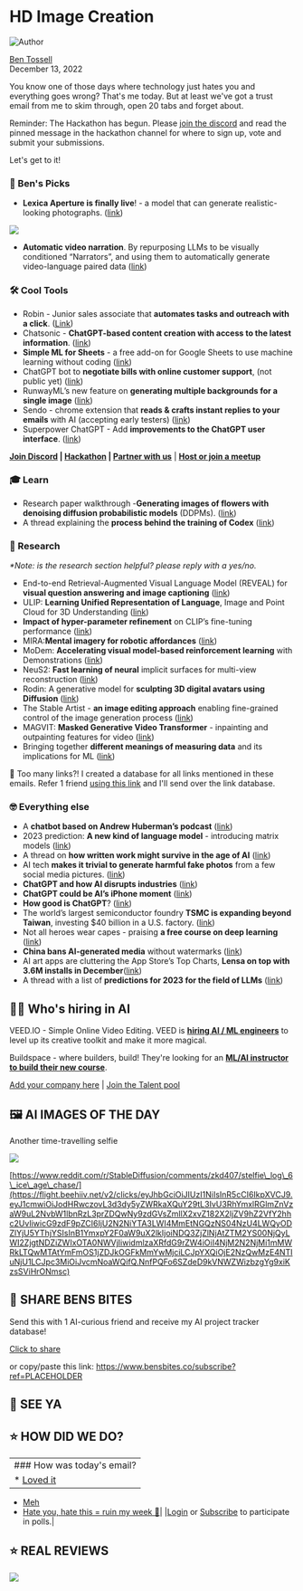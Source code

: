 # HD Image Creation

![Author](https://media.beehiiv.com/cdn-cgi/image/format=auto,onerror=redirect/uploads/user/profile_picture/fc858b4d-39e3-4be1-abf4-2b55504e21a2/thumb_uJ4UYake_400x400.jpg)

[Ben Tossell](https://www.twitter.com/bentossell)  
December 13, 2022

You know one of those days where technology just hates you and everything goes wrong? That's me today. But at least we've got a trust email from me to skim through, open 20 tabs and forget about.

Reminder: The Hackathon has begun. Please [join the discord](https://flight.beehiiv.net/v2/clicks/eyJhbGciOiJIUzI1NiIsInR5cCI6IkpXVCJ9.eyJ1cmwiOiJodHRwczovL2Rpc2NvcmQuZ2cvcWQ5Mk5LakRkRSIsInBvc3RfaWQiOiI1NjdjYmEwNy1iODJhLTRkMzUtODc1OC1kMjg2ZWI1OWE4Y2EiLCJwdWJsaWNhdGlvbl9pZCI6IjQ0N2Y2ZTYwLWUzNmEtNDY0Mi1iNmY4LTQ2YmViMTkwNDVlYyIsInZpc2l0X3Rva2VuIjoiODYzNjdjYzItZjFkZC00MDEwLWJhZjktY2QyZDhhZDJmMDI3IiwiaWF0IjoxNjc0MDMxODUyLjY1MSwiaXNzIjoib3JjaGlkIn0.JFjM1Jiv5AUxjTOAG38dBaQ1y-9GYEwoGdFzEDZwX2w) and read the pinned message in the hackathon channel for where to sign up, vote and submit your submissions.

Let's get to it!

### **🤌 Ben's Picks**

* **Lexica Aperture is finally live**! - a model that can generate realistic-looking photographs. ([<u>link</u>](https://flight.beehiiv.net/v2/clicks/eyJhbGciOiJIUzI1NiIsInR5cCI6IkpXVCJ9.eyJ1cmwiOiJodHRwczovL3R3aXR0ZXIuY29tL3NoYXJpZnNoYW1lZW0vc3RhdHVzLzE2MDI0MTYwMTYzNjA3NTkyOTYiLCJwb3N0X2lkIjoiNTY3Y2JhMDctYjgyYS00ZDM1LTg3NTgtZDI4NmViNTlhOGNhIiwicHVibGljYXRpb25faWQiOiI0NDdmNmU2MC1lMzZhLTQ2NDItYjZmOC00NmJlYjE5MDQ1ZWMiLCJ2aXNpdF90b2tlbiI6Ijg2MzY3Y2MyLWYxZGQtNDAxMC1iYWY5LWNkMmQ4YWQyZjAyNyIsImlhdCI6MTY3NDAzMTg1Mi42NTEsImlzcyI6Im9yY2hpZCJ9.y5vQFN2UklW9jrrmPAvFSGJACPyqoG078m3vgjS_A0A))

![](https://media.beehiiv.com/cdn-cgi/image/format=auto,onerror=redirect/uploads/asset/file/d8fd759b-2448-4e58-b265-4a1006371752/FjzuH1XVsAEIdV0.jpeg)

* **Automatic video narration**. By repurposing LLMs to be visually conditioned “Narrators”, and using them to automatically generate video-language paired data ([link](https://flight.beehiiv.net/v2/clicks/eyJhbGciOiJIUzI1NiIsInR5cCI6IkpXVCJ9.eyJ1cmwiOiJodHRwczovL2h1Z2dpbmdmYWNlLmNvL3NwYWNlcy9uYXRlcmF3L2xhdmlsYSIsInBvc3RfaWQiOiI1NjdjYmEwNy1iODJhLTRkMzUtODc1OC1kMjg2ZWI1OWE4Y2EiLCJwdWJsaWNhdGlvbl9pZCI6IjQ0N2Y2ZTYwLWUzNmEtNDY0Mi1iNmY4LTQ2YmViMTkwNDVlYyIsInZpc2l0X3Rva2VuIjoiODYzNjdjYzItZjFkZC00MDEwLWJhZjktY2QyZDhhZDJmMDI3IiwiaWF0IjoxNjc0MDMxODUyLjY1MSwiaXNzIjoib3JjaGlkIn0.mEaAeUtVOedpQj9PT7fUCzSX16xlcS0S64d_CdmZZ1Y))

### **🛠️ Cool Tools**

* Robin - Junior sales associate that **automates tasks and outreach with a click**. ([<u>Link</u>](https://flight.beehiiv.net/v2/clicks/eyJhbGciOiJIUzI1NiIsInR5cCI6IkpXVCJ9.eyJ1cmwiOiJodHRwczovL3d3dy5oZWxsb3JvYmluLmFpLyIsInBvc3RfaWQiOiI1NjdjYmEwNy1iODJhLTRkMzUtODc1OC1kMjg2ZWI1OWE4Y2EiLCJwdWJsaWNhdGlvbl9pZCI6IjQ0N2Y2ZTYwLWUzNmEtNDY0Mi1iNmY4LTQ2YmViMTkwNDVlYyIsInZpc2l0X3Rva2VuIjoiODYzNjdjYzItZjFkZC00MDEwLWJhZjktY2QyZDhhZDJmMDI3IiwiaWF0IjoxNjc0MDMxODUyLjY1MSwiaXNzIjoib3JjaGlkIn0.XEYi-8kdo0TOK7d1SZc-WkCGjxeOn5Fce-OWBSS1aAY))
* Chatsonic - **ChatGPT-based content creation with access to the latest information**. ([<u>link</u>](https://flight.beehiiv.net/v2/clicks/eyJhbGciOiJIUzI1NiIsInR5cCI6IkpXVCJ9.eyJ1cmwiOiJodHRwczovL3dyaXRlc29uaWMuY29tL2NoYXQiLCJwb3N0X2lkIjoiNTY3Y2JhMDctYjgyYS00ZDM1LTg3NTgtZDI4NmViNTlhOGNhIiwicHVibGljYXRpb25faWQiOiI0NDdmNmU2MC1lMzZhLTQ2NDItYjZmOC00NmJlYjE5MDQ1ZWMiLCJ2aXNpdF90b2tlbiI6Ijg2MzY3Y2MyLWYxZGQtNDAxMC1iYWY5LWNkMmQ4YWQyZjAyNyIsImlhdCI6MTY3NDAzMTg1Mi42NTEsImlzcyI6Im9yY2hpZCJ9.UQyWXryPwQ6L7SLf2DG1_396JQUUOhYrf0vTO50W2BA))
* **Simple ML for Sheets** - a free add-on for Google Sheets to use machine learning without coding ([<u>link</u>](https://flight.beehiiv.net/v2/clicks/eyJhbGciOiJIUzI1NiIsInR5cCI6IkpXVCJ9.eyJ1cmwiOiJodHRwczovL3R3aXR0ZXIuY29tL0N5cnVzU2hlcGFyZC9zdGF0dXMvMTYwMTMwMzgzMzUxODMxNzU2OSIsInBvc3RfaWQiOiI1NjdjYmEwNy1iODJhLTRkMzUtODc1OC1kMjg2ZWI1OWE4Y2EiLCJwdWJsaWNhdGlvbl9pZCI6IjQ0N2Y2ZTYwLWUzNmEtNDY0Mi1iNmY4LTQ2YmViMTkwNDVlYyIsInZpc2l0X3Rva2VuIjoiODYzNjdjYzItZjFkZC00MDEwLWJhZjktY2QyZDhhZDJmMDI3IiwiaWF0IjoxNjc0MDMxODUyLjY1MSwiaXNzIjoib3JjaGlkIn0.QnALwjB37N6FE6qOvf848SwSaVcmrVvtXWZrZp4srdc))
* ChatGPT bot to **negotiate bills with online customer support**, (not public yet) ([<u>link</u>](https://flight.beehiiv.net/v2/clicks/eyJhbGciOiJIUzI1NiIsInR5cCI6IkpXVCJ9.eyJ1cmwiOiJodHRwczovL3R3aXR0ZXIuY29tL2picm93ZGVyMS9zdGF0dXMvMTYwMjM1MzQ2NTc1MzMwOTE5NSIsInBvc3RfaWQiOiI1NjdjYmEwNy1iODJhLTRkMzUtODc1OC1kMjg2ZWI1OWE4Y2EiLCJwdWJsaWNhdGlvbl9pZCI6IjQ0N2Y2ZTYwLWUzNmEtNDY0Mi1iNmY4LTQ2YmViMTkwNDVlYyIsInZpc2l0X3Rva2VuIjoiODYzNjdjYzItZjFkZC00MDEwLWJhZjktY2QyZDhhZDJmMDI3IiwiaWF0IjoxNjc0MDMxODUyLjY1MiwiaXNzIjoib3JjaGlkIn0.S3ttWGrJmcG4rNAFTZkyZhPCtbVBS90dRy_UIvwa-V0))
* RunwayML’s new feature on **generating multiple backgrounds for a single image** ([<u>link</u>](https://flight.beehiiv.net/v2/clicks/eyJhbGciOiJIUzI1NiIsInR5cCI6IkpXVCJ9.eyJ1cmwiOiJodHRwczovL3R3aXR0ZXIuY29tL3J1bndheW1sL3N0YXR1cy8xNjAyMzAxNzM2NTI1NDc5OTQwIiwicG9zdF9pZCI6IjU2N2NiYTA3LWI4MmEtNGQzNS04NzU4LWQyODZlYjU5YThjYSIsInB1YmxpY2F0aW9uX2lkIjoiNDQ3ZjZlNjAtZTM2YS00NjQyLWI2ZjgtNDZiZWIxOTA0NWVjIiwidmlzaXRfdG9rZW4iOiI4NjM2N2NjMi1mMWRkLTQwMTAtYmFmOS1jZDJkOGFkMmYwMjciLCJpYXQiOjE2NzQwMzE4NTIuNjUyLCJpc3MiOiJvcmNoaWQifQ.1Dt1cuNwt6sTBsrhS7N2lnNhTIXwegwBBYVSek-jqeU))
* Sendo - chrome extension that **reads & crafts instant replies to your emails** with AI (accepting early testers) ([<u>link</u>](https://flight.beehiiv.net/v2/clicks/eyJhbGciOiJIUzI1NiIsInR5cCI6IkpXVCJ9.eyJ1cmwiOiJodHRwczovL3R3aXR0ZXIuY29tL3NhdmlvbWFydGluNy9zdGF0dXMvMTYwMjU0NDUwMzMzNTgzNzY5OCIsInBvc3RfaWQiOiI1NjdjYmEwNy1iODJhLTRkMzUtODc1OC1kMjg2ZWI1OWE4Y2EiLCJwdWJsaWNhdGlvbl9pZCI6IjQ0N2Y2ZTYwLWUzNmEtNDY0Mi1iNmY4LTQ2YmViMTkwNDVlYyIsInZpc2l0X3Rva2VuIjoiODYzNjdjYzItZjFkZC00MDEwLWJhZjktY2QyZDhhZDJmMDI3IiwiaWF0IjoxNjc0MDMxODUyLjY1MiwiaXNzIjoib3JjaGlkIn0.spwXhxg-RgyG2KWtZ4H5TuBANPO6L8Od8sx9SOyPYI0))
* Superpower ChatGPT - Add **improvements to the ChatGPT user interface**. ([link](https://flight.beehiiv.net/v2/clicks/eyJhbGciOiJIUzI1NiIsInR5cCI6IkpXVCJ9.eyJ1cmwiOiJodHRwczovL2Nocm9tZS5nb29nbGUuY29tL3dlYnN0b3JlL2RldGFpbC9zdXBlcnBvd2VyLWNoYXRncHQvYW1obWVlbm1hcGxkcGpkZWRla2FsbmZpZmducGZua2MiLCJwb3N0X2lkIjoiNTY3Y2JhMDctYjgyYS00ZDM1LTg3NTgtZDI4NmViNTlhOGNhIiwicHVibGljYXRpb25faWQiOiI0NDdmNmU2MC1lMzZhLTQ2NDItYjZmOC00NmJlYjE5MDQ1ZWMiLCJ2aXNpdF90b2tlbiI6Ijg2MzY3Y2MyLWYxZGQtNDAxMC1iYWY5LWNkMmQ4YWQyZjAyNyIsImlhdCI6MTY3NDAzMTg1Mi42NTIsImlzcyI6Im9yY2hpZCJ9.ibCreYCvZhu73xT8F1Z2V_uvgeJzq4CO4zXHZs51C_g))

**[Join Discord](https://flight.beehiiv.net/v2/clicks/eyJhbGciOiJIUzI1NiIsInR5cCI6IkpXVCJ9.eyJ1cmwiOiJodHRwczovL2Rpc2NvcmQuZ2cvcWQ5Mk5LakRkRSIsInBvc3RfaWQiOiI1NjdjYmEwNy1iODJhLTRkMzUtODc1OC1kMjg2ZWI1OWE4Y2EiLCJwdWJsaWNhdGlvbl9pZCI6IjQ0N2Y2ZTYwLWUzNmEtNDY0Mi1iNmY4LTQ2YmViMTkwNDVlYyIsInZpc2l0X3Rva2VuIjoiODYzNjdjYzItZjFkZC00MDEwLWJhZjktY2QyZDhhZDJmMDI3IiwiaWF0IjoxNjc0MDMxODUyLjY1MiwiaXNzIjoib3JjaGlkIn0.lH4RNf4jHV3eYu0QUXThSK_NF0Z8JvAudAhlBIsDNzo) | [Hackathon](https://flight.beehiiv.net/v2/clicks/eyJhbGciOiJIUzI1NiIsInR5cCI6IkpXVCJ9.eyJ1cmwiOiJodHRwczovL3ZhbmlsbGEtcGVhY2gtNDg0Lm5vdGlvbi5zaXRlL0Jlbi1zLUJpdGVzLUFJLUhhY2thdGhvbi0yN2stMzI0YjNlOGIzZDQ3NGExMmEyZTgyOGI3YWM0NWY5ZjkiLCJwb3N0X2lkIjoiNTY3Y2JhMDctYjgyYS00ZDM1LTg3NTgtZDI4NmViNTlhOGNhIiwicHVibGljYXRpb25faWQiOiI0NDdmNmU2MC1lMzZhLTQ2NDItYjZmOC00NmJlYjE5MDQ1ZWMiLCJ2aXNpdF90b2tlbiI6Ijg2MzY3Y2MyLWYxZGQtNDAxMC1iYWY5LWNkMmQ4YWQyZjAyNyIsImlhdCI6MTY3NDAzMTg1Mi42NTIsImlzcyI6Im9yY2hpZCJ9.983xjwbW-Q6CBjv-9yshZv-XNGg35xS1ewZMmYbrGDM) | [Partner with us](https://flight.beehiiv.net/v2/clicks/eyJhbGciOiJIUzI1NiIsInR5cCI6IkpXVCJ9.eyJ1cmwiOiJodHRwczovL3Nwb25zb3IuYmVuc2JpdGVzLmNvLyIsInBvc3RfaWQiOiI1NjdjYmEwNy1iODJhLTRkMzUtODc1OC1kMjg2ZWI1OWE4Y2EiLCJwdWJsaWNhdGlvbl9pZCI6IjQ0N2Y2ZTYwLWUzNmEtNDY0Mi1iNmY4LTQ2YmViMTkwNDVlYyIsInZpc2l0X3Rva2VuIjoiODYzNjdjYzItZjFkZC00MDEwLWJhZjktY2QyZDhhZDJmMDI3IiwiaWF0IjoxNjc0MDMxODUyLjY1MiwiaXNzIjoib3JjaGlkIn0.A_tjPP7BRGJgECpR2vP9Od5dchkDglf9yj2Mo886wXQ)** | [**Host or join a meetup**](https://flight.beehiiv.net/v2/clicks/eyJhbGciOiJIUzI1NiIsInR5cCI6IkpXVCJ9.eyJ1cmwiOiJodHRwczovL21lZXR1cHMuYmVuc2JpdGVzLmNvLyIsInBvc3RfaWQiOiI1NjdjYmEwNy1iODJhLTRkMzUtODc1OC1kMjg2ZWI1OWE4Y2EiLCJwdWJsaWNhdGlvbl9pZCI6IjQ0N2Y2ZTYwLWUzNmEtNDY0Mi1iNmY4LTQ2YmViMTkwNDVlYyIsInZpc2l0X3Rva2VuIjoiODYzNjdjYzItZjFkZC00MDEwLWJhZjktY2QyZDhhZDJmMDI3IiwiaWF0IjoxNjc0MDMxODUyLjY1MiwiaXNzIjoib3JjaGlkIn0.6SlfT9pEv2Ca95ryERIHPt0Qi5cN1XA-qQ3u4O0b0DQ)

### **🎓 Learn**

* Research paper walkthrough -**Generating images of flowers with denoising diffusion probabilistic models** (DDPMs). ([<u>link</u>](https://flight.beehiiv.net/v2/clicks/eyJhbGciOiJIUzI1NiIsInR5cCI6IkpXVCJ9.eyJ1cmwiOiJodHRwczovL2tlcmFzLmlvL2V4YW1wbGVzL2dlbmVyYXRpdmUvZGRwbS8iLCJwb3N0X2lkIjoiNTY3Y2JhMDctYjgyYS00ZDM1LTg3NTgtZDI4NmViNTlhOGNhIiwicHVibGljYXRpb25faWQiOiI0NDdmNmU2MC1lMzZhLTQ2NDItYjZmOC00NmJlYjE5MDQ1ZWMiLCJ2aXNpdF90b2tlbiI6Ijg2MzY3Y2MyLWYxZGQtNDAxMC1iYWY5LWNkMmQ4YWQyZjAyNyIsImlhdCI6MTY3NDAzMTg1Mi42NTMsImlzcyI6Im9yY2hpZCJ9.ud4GxxuY41sZ4TY1sNglJAnbT0NM1xhQ1jJfoyfJT8k))
* A thread explaining the **process behind the training of Codex** ([<u>link</u>](https://flight.beehiiv.net/v2/clicks/eyJhbGciOiJIUzI1NiIsInR5cCI6IkpXVCJ9.eyJ1cmwiOiJodHRwczovL3R3aXR0ZXIuY29tL2N3b2xmZXJlc2VhcmNoL3N0YXR1cy8xNjAyNDEzOTY3MTcxMDIyODQ4IiwicG9zdF9pZCI6IjU2N2NiYTA3LWI4MmEtNGQzNS04NzU4LWQyODZlYjU5YThjYSIsInB1YmxpY2F0aW9uX2lkIjoiNDQ3ZjZlNjAtZTM2YS00NjQyLWI2ZjgtNDZiZWIxOTA0NWVjIiwidmlzaXRfdG9rZW4iOiI4NjM2N2NjMi1mMWRkLTQwMTAtYmFmOS1jZDJkOGFkMmYwMjciLCJpYXQiOjE2NzQwMzE4NTIuNjUzLCJpc3MiOiJvcmNoaWQifQ.49PfC-1ZwkOWrzWk_KWDX5_k0AocUTvjkiVvFSMn1dc))

### **🔬 Research**

*\*Note: is the research section helpful? please reply with a yes/no.*

* End-to-end Retrieval-Augmented Visual Language Model (REVEAL) for **visual question answering and image captioning** ([<u>link</u>](https://flight.beehiiv.net/v2/clicks/eyJhbGciOiJIUzI1NiIsInR5cCI6IkpXVCJ9.eyJ1cmwiOiJodHRwczovL2FyeGl2Lm9yZy9hYnMvMjIxMi4wNTIyMSIsInBvc3RfaWQiOiI1NjdjYmEwNy1iODJhLTRkMzUtODc1OC1kMjg2ZWI1OWE4Y2EiLCJwdWJsaWNhdGlvbl9pZCI6IjQ0N2Y2ZTYwLWUzNmEtNDY0Mi1iNmY4LTQ2YmViMTkwNDVlYyIsInZpc2l0X3Rva2VuIjoiODYzNjdjYzItZjFkZC00MDEwLWJhZjktY2QyZDhhZDJmMDI3IiwiaWF0IjoxNjc0MDMxODUyLjY1MywiaXNzIjoib3JjaGlkIn0.FA9qBXxzDHL0tz5DoTkG9qEB-BNZvIqanFxeudMMPaA))
* ULIP: **Learning Unified Representation of Language**, Image and Point Cloud for 3D Understanding ([<u>link</u>](https://flight.beehiiv.net/v2/clicks/eyJhbGciOiJIUzI1NiIsInR5cCI6IkpXVCJ9.eyJ1cmwiOiJodHRwczovL2FyeGl2Lm9yZy9hYnMvMjIxMi4wNTE3MSIsInBvc3RfaWQiOiI1NjdjYmEwNy1iODJhLTRkMzUtODc1OC1kMjg2ZWI1OWE4Y2EiLCJwdWJsaWNhdGlvbl9pZCI6IjQ0N2Y2ZTYwLWUzNmEtNDY0Mi1iNmY4LTQ2YmViMTkwNDVlYyIsInZpc2l0X3Rva2VuIjoiODYzNjdjYzItZjFkZC00MDEwLWJhZjktY2QyZDhhZDJmMDI3IiwiaWF0IjoxNjc0MDMxODUyLjY1MywiaXNzIjoib3JjaGlkIn0.8bbYRXeg_UY4AP6XMqqibOSfysM_qiv72C3BWSLH3-g))
* **Impact of hyper-parameter refinement** on CLIP’s fine-tuning performance ([<u>link</u>](https://flight.beehiiv.net/v2/clicks/eyJhbGciOiJIUzI1NiIsInR5cCI6IkpXVCJ9.eyJ1cmwiOiJodHRwczovL2FyeGl2Lm9yZy9hYnMvMjIxMi4wNjEzOCIsInBvc3RfaWQiOiI1NjdjYmEwNy1iODJhLTRkMzUtODc1OC1kMjg2ZWI1OWE4Y2EiLCJwdWJsaWNhdGlvbl9pZCI6IjQ0N2Y2ZTYwLWUzNmEtNDY0Mi1iNmY4LTQ2YmViMTkwNDVlYyIsInZpc2l0X3Rva2VuIjoiODYzNjdjYzItZjFkZC00MDEwLWJhZjktY2QyZDhhZDJmMDI3IiwiaWF0IjoxNjc0MDMxODUyLjY1MywiaXNzIjoib3JjaGlkIn0.cBlizOp40qjTCvce7k7vDmOF-ai2DPg8LIesptIeDqg))
* MIRA:**Mental imagery for robotic affordances** ([<u>link</u>](https://flight.beehiiv.net/v2/clicks/eyJhbGciOiJIUzI1NiIsInR5cCI6IkpXVCJ9.eyJ1cmwiOiJodHRwczovL2FyeGl2Lm9yZy9hYnMvMjIxMi4wNjA4OCIsInBvc3RfaWQiOiI1NjdjYmEwNy1iODJhLTRkMzUtODc1OC1kMjg2ZWI1OWE4Y2EiLCJwdWJsaWNhdGlvbl9pZCI6IjQ0N2Y2ZTYwLWUzNmEtNDY0Mi1iNmY4LTQ2YmViMTkwNDVlYyIsInZpc2l0X3Rva2VuIjoiODYzNjdjYzItZjFkZC00MDEwLWJhZjktY2QyZDhhZDJmMDI3IiwiaWF0IjoxNjc0MDMxODUyLjY1MywiaXNzIjoib3JjaGlkIn0.68ugON65XtDPsI8V8Yvb_rMF-4cdsPncoO7ThWXIxMs))
* MoDem: **Accelerating visual model-based reinforcement learning** with Demonstrations ([<u>link</u>](https://flight.beehiiv.net/v2/clicks/eyJhbGciOiJIUzI1NiIsInR5cCI6IkpXVCJ9.eyJ1cmwiOiJodHRwczovL2FyeGl2Lm9yZy9hYnMvMjIxMi4wNTY5OCIsInBvc3RfaWQiOiI1NjdjYmEwNy1iODJhLTRkMzUtODc1OC1kMjg2ZWI1OWE4Y2EiLCJwdWJsaWNhdGlvbl9pZCI6IjQ0N2Y2ZTYwLWUzNmEtNDY0Mi1iNmY4LTQ2YmViMTkwNDVlYyIsInZpc2l0X3Rva2VuIjoiODYzNjdjYzItZjFkZC00MDEwLWJhZjktY2QyZDhhZDJmMDI3IiwiaWF0IjoxNjc0MDMxODUyLjY1MywiaXNzIjoib3JjaGlkIn0.JAVTmdjD4_ivOGiVZRQgZaAp93b8RIDXPlUJDCLBeq8))
* NeuS2: **Fast learning of neural** implicit surfaces for multi-view reconstruction ([<u>link</u>](https://flight.beehiiv.net/v2/clicks/eyJhbGciOiJIUzI1NiIsInR5cCI6IkpXVCJ9.eyJ1cmwiOiJodHRwczovL2FyeGl2Lm9yZy9hYnMvMjIxMi4wNTIzMSIsInBvc3RfaWQiOiI1NjdjYmEwNy1iODJhLTRkMzUtODc1OC1kMjg2ZWI1OWE4Y2EiLCJwdWJsaWNhdGlvbl9pZCI6IjQ0N2Y2ZTYwLWUzNmEtNDY0Mi1iNmY4LTQ2YmViMTkwNDVlYyIsInZpc2l0X3Rva2VuIjoiODYzNjdjYzItZjFkZC00MDEwLWJhZjktY2QyZDhhZDJmMDI3IiwiaWF0IjoxNjc0MDMxODUyLjY1MywiaXNzIjoib3JjaGlkIn0.Fnx3OIaryMNHPs0Be-d2il4zU1oCtahfF6B678S7TiA))
* Rodin: A generative model for **sculpting 3D digital avatars using Diffusion** ([<u>link</u>](https://flight.beehiiv.net/v2/clicks/eyJhbGciOiJIUzI1NiIsInR5cCI6IkpXVCJ9.eyJ1cmwiOiJodHRwczovL2FyeGl2Lm9yZy9hYnMvMjIxMi4wNjEzNSIsInBvc3RfaWQiOiI1NjdjYmEwNy1iODJhLTRkMzUtODc1OC1kMjg2ZWI1OWE4Y2EiLCJwdWJsaWNhdGlvbl9pZCI6IjQ0N2Y2ZTYwLWUzNmEtNDY0Mi1iNmY4LTQ2YmViMTkwNDVlYyIsInZpc2l0X3Rva2VuIjoiODYzNjdjYzItZjFkZC00MDEwLWJhZjktY2QyZDhhZDJmMDI3IiwiaWF0IjoxNjc0MDMxODUyLjY1MywiaXNzIjoib3JjaGlkIn0.ttVrPs_c09oVtrQLYu192eLimjWl6v5w1GvmgBh2DUA))
* The Stable Artist - **an image editing approach** enabling fine-grained control of the image generation process ([<u>link</u>](https://flight.beehiiv.net/v2/clicks/eyJhbGciOiJIUzI1NiIsInR5cCI6IkpXVCJ9.eyJ1cmwiOiJodHRwczovL2FyeGl2Lm9yZy9hYnMvMjIxMi4wNjAxMyIsInBvc3RfaWQiOiI1NjdjYmEwNy1iODJhLTRkMzUtODc1OC1kMjg2ZWI1OWE4Y2EiLCJwdWJsaWNhdGlvbl9pZCI6IjQ0N2Y2ZTYwLWUzNmEtNDY0Mi1iNmY4LTQ2YmViMTkwNDVlYyIsInZpc2l0X3Rva2VuIjoiODYzNjdjYzItZjFkZC00MDEwLWJhZjktY2QyZDhhZDJmMDI3IiwiaWF0IjoxNjc0MDMxODUyLjY1MywiaXNzIjoib3JjaGlkIn0.fZn34ATMKBARW-uLqlpmW46Sx-TIJ4HUBW_ScsidBvI))
* MAGVIT: **Masked Generative Video Transformer** - inpainting and outpainting features for video ([<u>link</u>](https://flight.beehiiv.net/v2/clicks/eyJhbGciOiJIUzI1NiIsInR5cCI6IkpXVCJ9.eyJ1cmwiOiJodHRwczovL2FyeGl2Lm9yZy9hYnMvMjIxMi4wNTE5OSIsInBvc3RfaWQiOiI1NjdjYmEwNy1iODJhLTRkMzUtODc1OC1kMjg2ZWI1OWE4Y2EiLCJwdWJsaWNhdGlvbl9pZCI6IjQ0N2Y2ZTYwLWUzNmEtNDY0Mi1iNmY4LTQ2YmViMTkwNDVlYyIsInZpc2l0X3Rva2VuIjoiODYzNjdjYzItZjFkZC00MDEwLWJhZjktY2QyZDhhZDJmMDI3IiwiaWF0IjoxNjc0MDMxODUyLjY1MywiaXNzIjoib3JjaGlkIn0.Iw7FLoPIafnvNS-urXzej4_RExRhYz-QOkZyqzUFHrE))
* Bringing together **different meanings of measuring data** and its implications for ML ([<u>link</u>](https://flight.beehiiv.net/v2/clicks/eyJhbGciOiJIUzI1NiIsInR5cCI6IkpXVCJ9.eyJ1cmwiOiJodHRwczovL2FyeGl2Lm9yZy9hYnMvMjIxMi4wNTEyOSIsInBvc3RfaWQiOiI1NjdjYmEwNy1iODJhLTRkMzUtODc1OC1kMjg2ZWI1OWE4Y2EiLCJwdWJsaWNhdGlvbl9pZCI6IjQ0N2Y2ZTYwLWUzNmEtNDY0Mi1iNmY4LTQ2YmViMTkwNDVlYyIsInZpc2l0X3Rva2VuIjoiODYzNjdjYzItZjFkZC00MDEwLWJhZjktY2QyZDhhZDJmMDI3IiwiaWF0IjoxNjc0MDMxODUyLjY1MywiaXNzIjoib3JjaGlkIn0.owsbTlSAvJEN5Uq8b1HiidCJdvTI7A5NvTYB6K2JWaI))

👋 Too many links?! I created a database for all links mentioned in these emails. Refer 1 friend [using this link](https://flight.beehiiv.net/v2/clicks/eyJhbGciOiJIUzI1NiIsInR5cCI6IkpXVCJ9.eyJ1cmwiOiJodHRwczovL3d3dy5iZW5zYml0ZXMuY28vc3Vic2NyaWJlP3JlZj1QTEFDRUhPTERFUiIsInBvc3RfaWQiOiI1NjdjYmEwNy1iODJhLTRkMzUtODc1OC1kMjg2ZWI1OWE4Y2EiLCJwdWJsaWNhdGlvbl9pZCI6IjQ0N2Y2ZTYwLWUzNmEtNDY0Mi1iNmY4LTQ2YmViMTkwNDVlYyIsInZpc2l0X3Rva2VuIjoiODYzNjdjYzItZjFkZC00MDEwLWJhZjktY2QyZDhhZDJmMDI3IiwiaWF0IjoxNjc0MDMxODUyLjY1MywiaXNzIjoib3JjaGlkIn0.8aIfjaD1aeIFzKadbRFBfJWe_VZ26AfLrhrFz5LzWgs) and I'll send over the link database.

### **🤓 Everything else**

* A **chatbot based on Andrew Huberman’s podcast** ([<u>link</u>](https://flight.beehiiv.net/v2/clicks/eyJhbGciOiJIUzI1NiIsInR5cCI6IkpXVCJ9.eyJ1cmwiOiJodHRwczovL3R3aXR0ZXIuY29tL2RhbnNoaXBwZXIvc3RhdHVzLzE2MDIxMjYzNTc5NTMxNDI3ODQ_cz0yMCZ0PVdnajZIdGRlM0hhOEw1UEoya2R6ZnciLCJwb3N0X2lkIjoiNTY3Y2JhMDctYjgyYS00ZDM1LTg3NTgtZDI4NmViNTlhOGNhIiwicHVibGljYXRpb25faWQiOiI0NDdmNmU2MC1lMzZhLTQ2NDItYjZmOC00NmJlYjE5MDQ1ZWMiLCJ2aXNpdF90b2tlbiI6Ijg2MzY3Y2MyLWYxZGQtNDAxMC1iYWY5LWNkMmQ4YWQyZjAyNyIsImlhdCI6MTY3NDAzMTg1Mi42NTQsImlzcyI6Im9yY2hpZCJ9.yFcFfZbtkI_D0760yqLjzWinAuldaJ1ZIxvWj2_3CpU))
* 2023 prediction: **A new kind of language model** - introducing matrix models ([<u>link</u>](https://flight.beehiiv.net/v2/clicks/eyJhbGciOiJIUzI1NiIsInR5cCI6IkpXVCJ9.eyJ1cmwiOiJodHRwczovL2Jha3p0ZnV0dXJlLnN1YnN0YWNrLmNvbS9wLzIwMjMtcHJlZGljdGlvbi1hLW5ldy1raW5kLW9mLWxhbmd1YWdlIiwicG9zdF9pZCI6IjU2N2NiYTA3LWI4MmEtNGQzNS04NzU4LWQyODZlYjU5YThjYSIsInB1YmxpY2F0aW9uX2lkIjoiNDQ3ZjZlNjAtZTM2YS00NjQyLWI2ZjgtNDZiZWIxOTA0NWVjIiwidmlzaXRfdG9rZW4iOiI4NjM2N2NjMi1mMWRkLTQwMTAtYmFmOS1jZDJkOGFkMmYwMjciLCJpYXQiOjE2NzQwMzE4NTIuNjU0LCJpc3MiOiJvcmNoaWQifQ.5drUVqvwmSp_UXk3u-7VqhiJRVH5tvq5hmknFx99NrQ))
* A thread on **how written work might survive in the age of AI** ([<u>link</u>](https://flight.beehiiv.net/v2/clicks/eyJhbGciOiJIUzI1NiIsInR5cCI6IkpXVCJ9.eyJ1cmwiOiJodHRwczovL3R3aXR0ZXIuY29tL3ZlbnR1cmV0d2lucy9zdGF0dXMvMTYwMTk5MTA5NjgxNjM5MDE0NCIsInBvc3RfaWQiOiI1NjdjYmEwNy1iODJhLTRkMzUtODc1OC1kMjg2ZWI1OWE4Y2EiLCJwdWJsaWNhdGlvbl9pZCI6IjQ0N2Y2ZTYwLWUzNmEtNDY0Mi1iNmY4LTQ2YmViMTkwNDVlYyIsInZpc2l0X3Rva2VuIjoiODYzNjdjYzItZjFkZC00MDEwLWJhZjktY2QyZDhhZDJmMDI3IiwiaWF0IjoxNjc0MDMxODUyLjY1NCwiaXNzIjoib3JjaGlkIn0.jdU5P-2QpURBTeGQp7HG6Its09ov1h_cvc3yDwE8Ru4))
* AI tech **makes it trivial to generate harmful fake photos** from a few social media pictures. ([<u>link</u>](https://flight.beehiiv.net/v2/clicks/eyJhbGciOiJIUzI1NiIsInR5cCI6IkpXVCJ9.eyJ1cmwiOiJodHRwczovL2Fyc3RlY2huaWNhLmNvbS9pbmZvcm1hdGlvbi10ZWNobm9sb2d5LzIwMjIvMTIvdGhhbmtzLXRvLWFpLWl0cy1wcm9iYWJseS10aW1lLXRvLXRha2UteW91ci1waG90b3Mtb2ZmLXRoZS1pbnRlcm5ldC8iLCJwb3N0X2lkIjoiNTY3Y2JhMDctYjgyYS00ZDM1LTg3NTgtZDI4NmViNTlhOGNhIiwicHVibGljYXRpb25faWQiOiI0NDdmNmU2MC1lMzZhLTQ2NDItYjZmOC00NmJlYjE5MDQ1ZWMiLCJ2aXNpdF90b2tlbiI6Ijg2MzY3Y2MyLWYxZGQtNDAxMC1iYWY5LWNkMmQ4YWQyZjAyNyIsImlhdCI6MTY3NDAzMTg1Mi42NTQsImlzcyI6Im9yY2hpZCJ9.cH9ECMQTH1MBUoXBGRxgwdhOxYvXeTuxv2NqdF_4A_4))
* **ChatGPT and how AI disrupts industries** ([<u>link</u>](https://flight.beehiiv.net/v2/clicks/eyJhbGciOiJIUzI1NiIsInR5cCI6IkpXVCJ9.eyJ1cmwiOiJodHRwczovL2hici5vcmcvMjAyMi8xMi9jaGF0Z3B0LWFuZC1ob3ctYWktZGlzcnVwdHMtaW5kdXN0cmllcyIsInBvc3RfaWQiOiI1NjdjYmEwNy1iODJhLTRkMzUtODc1OC1kMjg2ZWI1OWE4Y2EiLCJwdWJsaWNhdGlvbl9pZCI6IjQ0N2Y2ZTYwLWUzNmEtNDY0Mi1iNmY4LTQ2YmViMTkwNDVlYyIsInZpc2l0X3Rva2VuIjoiODYzNjdjYzItZjFkZC00MDEwLWJhZjktY2QyZDhhZDJmMDI3IiwiaWF0IjoxNjc0MDMxODUyLjY1NCwiaXNzIjoib3JjaGlkIn0.NJVDjf5OISj6TuNAiliyGjXIJfzu-ASJyIhZ3_i0sTY))
* **ChatGPT could be AI’s iPhone moment** ([<u>link</u>](https://flight.beehiiv.net/v2/clicks/eyJhbGciOiJIUzI1NiIsInR5cCI6IkpXVCJ9.eyJ1cmwiOiJodHRwczovL3d3dy5ibG9vbWJlcmcuY29tL25ld3MvbmV3c2xldHRlcnMvMjAyMi0xMi0xMi9jaGF0Z3B0LXRoZS1ncHQtMy1jaGF0Ym90LWZyb20tb3BlbmFpLW1pY3Jvc29mdC1pcy10ZWNoLW1hZ2ljIiwicG9zdF9pZCI6IjU2N2NiYTA3LWI4MmEtNGQzNS04NzU4LWQyODZlYjU5YThjYSIsInB1YmxpY2F0aW9uX2lkIjoiNDQ3ZjZlNjAtZTM2YS00NjQyLWI2ZjgtNDZiZWIxOTA0NWVjIiwidmlzaXRfdG9rZW4iOiI4NjM2N2NjMi1mMWRkLTQwMTAtYmFmOS1jZDJkOGFkMmYwMjciLCJpYXQiOjE2NzQwMzE4NTIuNjU0LCJpc3MiOiJvcmNoaWQifQ.UDjveqkvIxhM97uCAYQgNsDoais1MdlSE6FL1RFfsTk))
* **How good is ChatGPT**? ([<u>link</u>](https://flight.beehiiv.net/v2/clicks/eyJhbGciOiJIUzI1NiIsInR5cCI6IkpXVCJ9.eyJ1cmwiOiJodHRwczovL3d3dy5lY29ub21pc3QuY29tL2J1c2luZXNzLzIwMjIvMTIvMDgvaG93LWdvb2QtaXMtY2hhdGdwdCIsInBvc3RfaWQiOiI1NjdjYmEwNy1iODJhLTRkMzUtODc1OC1kMjg2ZWI1OWE4Y2EiLCJwdWJsaWNhdGlvbl9pZCI6IjQ0N2Y2ZTYwLWUzNmEtNDY0Mi1iNmY4LTQ2YmViMTkwNDVlYyIsInZpc2l0X3Rva2VuIjoiODYzNjdjYzItZjFkZC00MDEwLWJhZjktY2QyZDhhZDJmMDI3IiwiaWF0IjoxNjc0MDMxODUyLjY1NCwiaXNzIjoib3JjaGlkIn0.JjAXhlWuUo1jjqqGZ9RyF3ac04PnQz1PlP8egoK209k))
* The world’s largest semiconductor foundry **TSMC is expanding beyond Taiwan**, investing $40 billion in a U.S. factory. ([<u>link</u>](https://flight.beehiiv.net/v2/clicks/eyJhbGciOiJIUzI1NiIsInR5cCI6IkpXVCJ9.eyJ1cmwiOiJodHRwczovL3d3dy5nZW5lcmFsaXN0LmNvbS9icmllZmluZy90c21jIiwicG9zdF9pZCI6IjU2N2NiYTA3LWI4MmEtNGQzNS04NzU4LWQyODZlYjU5YThjYSIsInB1YmxpY2F0aW9uX2lkIjoiNDQ3ZjZlNjAtZTM2YS00NjQyLWI2ZjgtNDZiZWIxOTA0NWVjIiwidmlzaXRfdG9rZW4iOiI4NjM2N2NjMi1mMWRkLTQwMTAtYmFmOS1jZDJkOGFkMmYwMjciLCJpYXQiOjE2NzQwMzE4NTIuNjU0LCJpc3MiOiJvcmNoaWQifQ.cQ0Y7eHeSK-LlckdYKUy8j4RXV22Wt_4GmPB0967juY))
* Not all heroes wear capes - praising **a free course on deep learning** ([<u>link</u>](https://flight.beehiiv.net/v2/clicks/eyJhbGciOiJIUzI1NiIsInR5cCI6IkpXVCJ9.eyJ1cmwiOiJodHRwczovL3d3dy5hcnRvZnNhaWVuY2UuY29tL25vdC1hbGwtaGVyb2VzLXdlYXItY2FwZXMvIiwicG9zdF9pZCI6IjU2N2NiYTA3LWI4MmEtNGQzNS04NzU4LWQyODZlYjU5YThjYSIsInB1YmxpY2F0aW9uX2lkIjoiNDQ3ZjZlNjAtZTM2YS00NjQyLWI2ZjgtNDZiZWIxOTA0NWVjIiwidmlzaXRfdG9rZW4iOiI4NjM2N2NjMi1mMWRkLTQwMTAtYmFmOS1jZDJkOGFkMmYwMjciLCJpYXQiOjE2NzQwMzE4NTIuNjU0LCJpc3MiOiJvcmNoaWQifQ.JY_W7jCk1gmD5Ng66NZ19SE5lA0b6Rh4DCsN9sl705s))
* **China bans AI-generated media** without watermarks ([<u>link</u>](https://flight.beehiiv.net/v2/clicks/eyJhbGciOiJIUzI1NiIsInR5cCI6IkpXVCJ9.eyJ1cmwiOiJodHRwczovL2Fyc3RlY2huaWNhLmNvbS9pbmZvcm1hdGlvbi10ZWNobm9sb2d5LzIwMjIvMTIvY2hpbmEtYmFucy1haS1nZW5lcmF0ZWQtbWVkaWEtd2l0aG91dC13YXRlcm1hcmtzLyIsInBvc3RfaWQiOiI1NjdjYmEwNy1iODJhLTRkMzUtODc1OC1kMjg2ZWI1OWE4Y2EiLCJwdWJsaWNhdGlvbl9pZCI6IjQ0N2Y2ZTYwLWUzNmEtNDY0Mi1iNmY4LTQ2YmViMTkwNDVlYyIsInZpc2l0X3Rva2VuIjoiODYzNjdjYzItZjFkZC00MDEwLWJhZjktY2QyZDhhZDJmMDI3IiwiaWF0IjoxNjc0MDMxODUyLjY1NCwiaXNzIjoib3JjaGlkIn0.hCvTI4bFmzQwZ5X-6Quam-Og38Wc77cT-Z3gwqDVUy0))
* AI art apps are cluttering the App Store’s Top Charts, **Lensa on top with 3.6M installs in December**([<u>link</u>](https://flight.beehiiv.net/v2/clicks/eyJhbGciOiJIUzI1NiIsInR5cCI6IkpXVCJ9.eyJ1cmwiOiJodHRwczovL3RlY2hjcnVuY2guY29tLzIwMjIvMTIvMTIvYWktYXJ0LWFwcHMtYXJlLWNsdXR0ZXJpbmctdGhlLWFwcC1zdG9yZXMtdG9wLWNoYXJ0cy1mb2xsb3dpbmctbGVuc2EtYWlzLXN1Y2Nlc3MvIiwicG9zdF9pZCI6IjU2N2NiYTA3LWI4MmEtNGQzNS04NzU4LWQyODZlYjU5YThjYSIsInB1YmxpY2F0aW9uX2lkIjoiNDQ3ZjZlNjAtZTM2YS00NjQyLWI2ZjgtNDZiZWIxOTA0NWVjIiwidmlzaXRfdG9rZW4iOiI4NjM2N2NjMi1mMWRkLTQwMTAtYmFmOS1jZDJkOGFkMmYwMjciLCJpYXQiOjE2NzQwMzE4NTIuNjU0LCJpc3MiOiJvcmNoaWQifQ.UaCDNZ_D1OpzxEPDzCRWOs5tkx5sjQ6pHnw69hgpzyY))
* A thread with a list of **predictions for 2023 for the field of LLMs** ([<u>link</u>](https://flight.beehiiv.net/v2/clicks/eyJhbGciOiJIUzI1NiIsInR5cCI6IkpXVCJ9.eyJ1cmwiOiJodHRwczovL3R3aXR0ZXIuY29tL3Nwb2x1L3N0YXR1cy8xNjAyMjgzMjcxMDAxMzUwMTQ2IiwicG9zdF9pZCI6IjU2N2NiYTA3LWI4MmEtNGQzNS04NzU4LWQyODZlYjU5YThjYSIsInB1YmxpY2F0aW9uX2lkIjoiNDQ3ZjZlNjAtZTM2YS00NjQyLWI2ZjgtNDZiZWIxOTA0NWVjIiwidmlzaXRfdG9rZW4iOiI4NjM2N2NjMi1mMWRkLTQwMTAtYmFmOS1jZDJkOGFkMmYwMjciLCJpYXQiOjE2NzQwMzE4NTIuNjU0LCJpc3MiOiJvcmNoaWQifQ.y5UocNihWeSqydxz2lkCkeHx0lZmLB0gnRS941xhKyE))

## **🧑‍💻 Who's hiring in AI**

VEED.IO - Simple Online Video Editing. VEED is **[hiring AI / ML engineers](https://flight.beehiiv.net/v2/clicks/eyJhbGciOiJIUzI1NiIsInR5cCI6IkpXVCJ9.eyJ1cmwiOiJodHRwczovL3ZlZWQudGVhbXRhaWxvci5jb20vam9icy8yMTQ1NTI2LXNlbmlvci1zb2Z0d2FyZS1lbmdpbmVlci1haS10ZWFtIiwicG9zdF9pZCI6IjU2N2NiYTA3LWI4MmEtNGQzNS04NzU4LWQyODZlYjU5YThjYSIsInB1YmxpY2F0aW9uX2lkIjoiNDQ3ZjZlNjAtZTM2YS00NjQyLWI2ZjgtNDZiZWIxOTA0NWVjIiwidmlzaXRfdG9rZW4iOiI4NjM2N2NjMi1mMWRkLTQwMTAtYmFmOS1jZDJkOGFkMmYwMjciLCJpYXQiOjE2NzQwMzE4NTIuNjU0LCJpc3MiOiJvcmNoaWQifQ.WmzRL0ZkEKctmJAnkWoSXXn4oCT5mu_nms5eoii5aKI)** to level up its creative toolkit and make it more magical.

Buildspace - where builders, build! They're looking for an **[ML/AI instructor to build their new course](https://flight.beehiiv.net/v2/clicks/eyJhbGciOiJIUzI1NiIsInR5cCI6IkpXVCJ9.eyJ1cmwiOiJodHRwczovL2J1aWxkc3BhY2Uuc28vam9pbiIsInBvc3RfaWQiOiI1NjdjYmEwNy1iODJhLTRkMzUtODc1OC1kMjg2ZWI1OWE4Y2EiLCJwdWJsaWNhdGlvbl9pZCI6IjQ0N2Y2ZTYwLWUzNmEtNDY0Mi1iNmY4LTQ2YmViMTkwNDVlYyIsInZpc2l0X3Rva2VuIjoiODYzNjdjYzItZjFkZC00MDEwLWJhZjktY2QyZDhhZDJmMDI3IiwiaWF0IjoxNjc0MDMxODUyLjY1NSwiaXNzIjoib3JjaGlkIn0.ckm9ugzISPdU9jtAV6BtoRI9rGv8wmVBUZbc6SxbUS8)**.

[Add your company here](https://flight.beehiiv.net/v2/clicks/eyJhbGciOiJIUzI1NiIsInR5cCI6IkpXVCJ9.eyJ1cmwiOiJodHRwczovL2JlbnNiaXRlcy5wYWxsZXQuY29tL2hpcmUiLCJwb3N0X2lkIjoiNTY3Y2JhMDctYjgyYS00ZDM1LTg3NTgtZDI4NmViNTlhOGNhIiwicHVibGljYXRpb25faWQiOiI0NDdmNmU2MC1lMzZhLTQ2NDItYjZmOC00NmJlYjE5MDQ1ZWMiLCJ2aXNpdF90b2tlbiI6Ijg2MzY3Y2MyLWYxZGQtNDAxMC1iYWY5LWNkMmQ4YWQyZjAyNyIsImlhdCI6MTY3NDAzMTg1Mi42NTUsImlzcyI6Im9yY2hpZCJ9.D_ZOJGqR6my-4vBQvEz9dMfRgN0FTPXiiEaIZy8ULvk) | [Join the Talent pool](https://flight.beehiiv.net/v2/clicks/eyJhbGciOiJIUzI1NiIsInR5cCI6IkpXVCJ9.eyJ1cmwiOiJodHRwczovL2JlbnNiaXRlcy5wYWxsZXQuY29tL3RhbGVudC93ZWxjb21lP3JlZmVycmFsPXRydWUmc3RlcD13ZWxjb21lJnBhbGxldD0iLCJwb3N0X2lkIjoiNTY3Y2JhMDctYjgyYS00ZDM1LTg3NTgtZDI4NmViNTlhOGNhIiwicHVibGljYXRpb25faWQiOiI0NDdmNmU2MC1lMzZhLTQ2NDItYjZmOC00NmJlYjE5MDQ1ZWMiLCJ2aXNpdF90b2tlbiI6Ijg2MzY3Y2MyLWYxZGQtNDAxMC1iYWY5LWNkMmQ4YWQyZjAyNyIsImlhdCI6MTY3NDAzMTg1Mi42NTUsImlzcyI6Im9yY2hpZCJ9.v9Jlx8DgVyM34cfxnNqzSIl3z1GmkPm0G7neQrc-rc0)

## **🖼 AI IMAGES OF THE DAY**

Another time-travelling selfie

![](https://media.beehiiv.com/cdn-cgi/image/format=auto,onerror=redirect/uploads/asset/file/6a6cf324-6f5c-45d2-b2dc-f61eb0590c0c/m4afvfckij5a1.png)

[https://www.reddit.com/r/StableDiffusion/comments/zkd407/stelfie\_log\_6\_ice\_age\_chase/](https://flight.beehiiv.net/v2/clicks/eyJhbGciOiJIUzI1NiIsInR5cCI6IkpXVCJ9.eyJ1cmwiOiJodHRwczovL3d3dy5yZWRkaXQuY29tL3IvU3RhYmxlRGlmZnVzaW9uL2NvbW1lbnRzL3prZDQwNy9zdGVsZmllX2xvZ182X2ljZV9hZ2VfY2hhc2UvIiwicG9zdF9pZCI6IjU2N2NiYTA3LWI4MmEtNGQzNS04NzU4LWQyODZlYjU5YThjYSIsInB1YmxpY2F0aW9uX2lkIjoiNDQ3ZjZlNjAtZTM2YS00NjQyLWI2ZjgtNDZiZWIxOTA0NWVjIiwidmlzaXRfdG9rZW4iOiI4NjM2N2NjMi1mMWRkLTQwMTAtYmFmOS1jZDJkOGFkMmYwMjciLCJpYXQiOjE2NzQwMzE4NTIuNjU1LCJpc3MiOiJvcmNoaWQifQ.NnfPQFo6SZdeD9kVNWZWizbzgYg9xiKzsSViHrONmsc)

## **🤗 SHARE BENS BITES**

Send this with 1 AI-curious friend and receive my AI project tracker database!

[Click to share](https://flight.beehiiv.net/v2/clicks/eyJhbGciOiJIUzI1NiIsInR5cCI6IkpXVCJ9.eyJ1cmwiOiJodHRwczovL3d3dy5iZW5zYml0ZXMuY28vc3Vic2NyaWJlP3JlZj1QTEFDRUhPTERFUiIsInBvc3RfaWQiOiI1NjdjYmEwNy1iODJhLTRkMzUtODc1OC1kMjg2ZWI1OWE4Y2EiLCJwdWJsaWNhdGlvbl9pZCI6IjQ0N2Y2ZTYwLWUzNmEtNDY0Mi1iNmY4LTQ2YmViMTkwNDVlYyIsInZpc2l0X3Rva2VuIjoiODYzNjdjYzItZjFkZC00MDEwLWJhZjktY2QyZDhhZDJmMDI3IiwiaWF0IjoxNjc0MDMxODUyLjY1NSwiaXNzIjoib3JjaGlkIn0.ObF7yIFt6eK1HZX87ovyLFMviUBjp4Ww6CPZ61q5khY)

or copy/paste this link: https://www.bensbites.co/subscribe?ref=PLACEHOLDER

## **👋 SEE YA**

## **⭐️ HOW DID WE DO?**

||
|:---|
|### How was today's email?|
|* [Loved it](/login)
* [Meh](/login)
* [Hate you, hate this = ruin my week 🥹](/login)|
|[Login](/login) or [Subscribe](https://www.bensbites.co/subscribe) to participate in polls.|

## **⭐️ REAL** REVIEWS

![](https://media.beehiiv.com/cdn-cgi/image/format=auto,onerror=redirect/uploads/asset/file/fedbeeff-a2f3-4ff2-bd78-903435701f37/Screenshot_2022-10-26_at_14.02.06.png)
